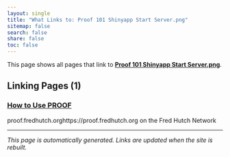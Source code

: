 ```yaml
---
layout: single
title: "What Links to: Proof 101 Shinyapp Start Server.png"
sitemap: false
search: false
share: false
toc: false
---
```


This page shows all pages that link to **[Proof 101 Shinyapp Start Server.png](/datademos/assets/proof_101_shinyapp_start_server.png)**.

## Linking Pages (1)

### [How to Use PROOF](/datademos/proof-how-to/)

proof.fredhutch.orghttps://proof.fredhutch.org on the Fred Hutch Network

---


*This page is automatically generated. Links are updated when the site is rebuilt.*
